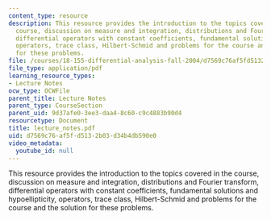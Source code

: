 ```yaml
---
content_type: resource
description: This resource provides the introduction to the topics covered in the
  course, discussion on measure and integration, distributions and Fourier transform,
  differential operators with constant coefficients, fundamental solutions and hypoellipticity,
  operators, trace class, Hilbert-Schmid and problems for the course and the solution
  for these problems.
file: /courses/18-155-differential-analysis-fall-2004/d7569c76af5fd5132b03d34b4db590e0_lecture_notes.pdf
file_type: application/pdf
learning_resource_types:
- Lecture Notes
ocw_type: OCWFile
parent_title: Lecture Notes
parent_type: CourseSection
parent_uid: 9d37afe0-3ee3-daa4-8c60-c9c4883b90d4
resourcetype: Document
title: lecture_notes.pdf
uid: d7569c76-af5f-d513-2b03-d34b4db590e0
video_metadata:
  youtube_id: null
---
```

This resource provides the introduction to the topics covered in the course, discussion on measure and integration, distributions and Fourier transform, differential operators with constant coefficients, fundamental solutions and hypoellipticity, operators, trace class, Hilbert-Schmid and problems for the course and the solution for these problems.


